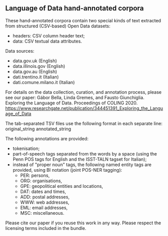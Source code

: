 ## Language of Data hand-annotated corpora

These hand-annotated corpora contain two special kinds of text extracted from structured (CSV-based) Open Data datasets:

 * headers: CSV column header text;
 * data: CSV textual data attributes.

Data sources:

 * data.gov.uk (English)
 * data.illinois.gov (English)
 * data.gov.au (English)
 * dati.trentino.it (Italian)
 * dati.comune.milano.it (Italian)

For details on the data collection, curation, and annotation process, please see our paper:
Gábor Bella, Linda Gremes, and Fausto Giunchiglia. Exploring the Language of Data. Proceedings of COLING 2020. https://www.researchgate.net/publication/344451391_Exploring_the_Language_of_Data

The tab-separated TSV files use the following format in each separate line:
original_string <TAB> annotated_string

The following annotations are provided:
 * tokenisation;
 * part-of-speech tags separated from the words by a space (using the Penn POS tags for English and the ISST-TALN tagset for Italian);
 * instead of "proper noun" tags, the following named entity tags are provided, using BI notation (joint POS-NER tagging):
    - PER: persons,
    - ORG: organisations,
    - GPE: geopolitical entities and locations,
    - DAT: dates and times,
    - ADD: postal addresses,
    - WWW: web addresses,
    - EML: email addresses,
    - MSC: miscellaneous.

Please cite our paper if you reuse this work in any way.
Please respect the licensing terms included in the bundle.
